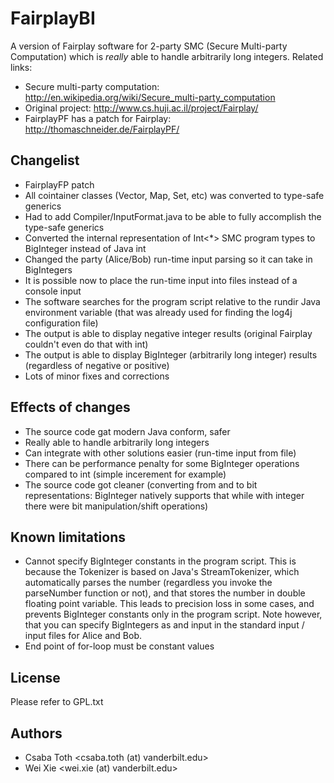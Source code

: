 FairplayBI
==========

A version of Fairplay software for 2-party SMC (Secure Multi-party Computation) which is _really_ able to handle
arbitrarily long integers. Related links:
- Secure multi-party computation: http://en.wikipedia.org/wiki/Secure_multi-party_computation
- Original project: http://www.cs.huji.ac.il/project/Fairplay/
- FairplayPF has a patch for Fairplay: http://thomaschneider.de/FairplayPF/

Changelist
---
- FairplayFP patch
- All cointainer classes (Vector, Map, Set, etc) was converted to type-safe generics
- Had to add Compiler/InputFormat.java to be able to fully accomplish the type-safe generics
- Converted the internal representation of Int<*> SMC program types to BigInteger instead of Java int
- Changed the party (Alice/Bob) run-time input parsing so it can take in BigIntegers
- It is possible now to place the run-time input into files instead of a console input
- The software searches for the program script relative to the rundir Java environment variable
(that was already used for finding the log4j configuration file)
- The output is able to display negative integer results (original Fairplay couldn't even do that with int)
- The output is able to display BigInteger (arbitrarily long integer) results (regardless of negative or positive)
- Lots of minor fixes and corrections

Effects of changes
---
- The source code gat modern Java conform, safer
- Really able to handle arbitrarily long integers
- Can integrate with other solutions easier (run-time input from file)
- There can be performance penalty for some BigInteger operations compared to int (simple incerement for example)
- The source code got cleaner (converting from and to bit representations: BigInteger natively supports that while
with integer there were bit manipulation/shift operations)

Known limitations
---
- Cannot specify BigInteger constants in the program script. This is because the Tokenizer is based on Java's
StreamTokenizer, which automatically parses the number (regardless you invoke the parseNumber function or not),
and that stores the number in double floating point variable. This leads to precision loss in some cases,
and prevents BigInteger constants only in the program script. Note however, that you can specify BigIntegers as
and input in the standard input / input files for Alice and Bob. 
- End point of for-loop must be constant values

License
---
Please refer to GPL.txt

Authors
---
- Csaba Toth &lt;csaba.toth (at) vanderbilt.edu>
- Wei Xie &lt;wei.xie (at) vanderbilt.edu>
